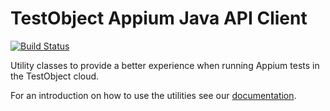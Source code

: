 # TestObject Appium Java API Client

[![Build Status](https://travis-ci.org/testobject/testobject-appium-java-api.svg)](https://travis-ci.org/testobject/testobject-appium-java-api)

Utility classes to provide a better experience when running Appium tests in the TestObject cloud.

For an introduction on how to use the utilities see our [documentation](https://help.testobject.com/docs/testing-tools/automation/appium).
